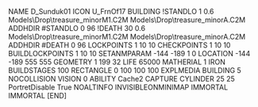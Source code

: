NAME  D_Sunduk01
ICON U_FrnOf17
BUILDING
!STANDLO 1 0.6 Models\Drop\treasure_minorM1.C2M Models\Drop\treasure_minorA.C2M
ADDHDIR #STANDLO 0 96
!DEATH 30 0.6 Models\Drop\treasure_minorM1.C2M Models\Drop\treasure_minorA.C2M
ADDHDIR #DEATH 0 96
LOCKPOINTS       1 10 10
CHECKPOINTS      1 10 10
BUILDLOCKPOINTS  1 10 10
SETANMPARAM -144 -189 1 0
LOCATION -144 -189 555 555
GEOMETRY 1 199 32
LIFE     65000
MATHERIAL 1 IRON
BUILDSTAGES 100
RECTANGLE    0 100 100 100
EXPLMEDIA BUILDING 5
NOCOLLISION
VISION 0
ABILITY Cache2
CAPTURE
CYLINDER 25 25
PortretDisable True
NOALTINFO
INVISIBLEONMINIMAP
IMMORTAL
IMMORTAL
[END]
